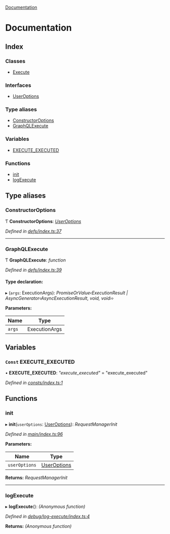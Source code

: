 [Documentation](README.md)

# Documentation

## Index

### Classes

* [Execute](classes/execute.md)

### Interfaces

* [UserOptions](interfaces/useroptions.md)

### Type aliases

* [ConstructorOptions](README.md#constructoroptions)
* [GraphQLExecute](README.md#graphqlexecute)

### Variables

* [EXECUTE_EXECUTED](README.md#const-execute_executed)

### Functions

* [init](README.md#init)
* [logExecute](README.md#logexecute)

## Type aliases

###  ConstructorOptions

Ƭ **ConstructorOptions**: *[UserOptions](interfaces/useroptions.md)*

*Defined in [defs/index.ts:37](https://github.com/badbatch/graphql-box/blob/5221a9e/packages/execute/src/defs/index.ts#L37)*

___

###  GraphQLExecute

Ƭ **GraphQLExecute**: *function*

*Defined in [defs/index.ts:39](https://github.com/badbatch/graphql-box/blob/5221a9e/packages/execute/src/defs/index.ts#L39)*

#### Type declaration:

▸ (`args`: ExecutionArgs): *PromiseOrValue‹ExecutionResult | AsyncGenerator‹AsyncExecutionResult, void, void››*

**Parameters:**

Name | Type |
------ | ------ |
`args` | ExecutionArgs |

## Variables

### `Const` EXECUTE_EXECUTED

• **EXECUTE_EXECUTED**: *"execute_executed"* = "execute_executed"

*Defined in [consts/index.ts:1](https://github.com/badbatch/graphql-box/blob/5221a9e/packages/execute/src/consts/index.ts#L1)*

## Functions

###  init

▸ **init**(`userOptions`: [UserOptions](interfaces/useroptions.md)): *RequestManagerInit*

*Defined in [main/index.ts:96](https://github.com/badbatch/graphql-box/blob/5221a9e/packages/execute/src/main/index.ts#L96)*

**Parameters:**

Name | Type |
------ | ------ |
`userOptions` | [UserOptions](interfaces/useroptions.md) |

**Returns:** *RequestManagerInit*

___

###  logExecute

▸ **logExecute**(): *(Anonymous function)*

*Defined in [debug/log-execute/index.ts:4](https://github.com/badbatch/graphql-box/blob/5221a9e/packages/execute/src/debug/log-execute/index.ts#L4)*

**Returns:** *(Anonymous function)*
